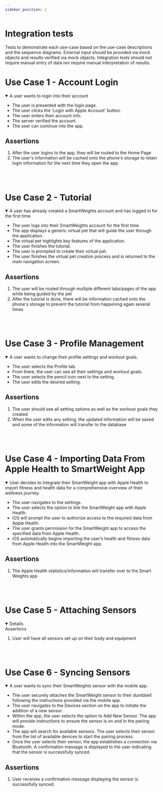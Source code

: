 ```yaml
---
sidebar_position: 2
---
```

# Integration tests

Tests to demonstrate each use-case based on the use-case descriptions and the sequence diagrams. External input should be provided via mock objects and results verified via mock objects. Integration tests should not require manual entry of data nor require manual interpretation of results.

# Use Case 1 - Account Login

<details open="True">

<summary>A user wants to login into their account</summary>

- The user is presented with the login page.
- The user clicks the 'Login with Apple Account' button.
- The user enters their account info.
- The server verified the account.
- The user can continue into the app.

</details>

## Assertions
1. After the user logins to the app, they will be routed to the Home Page
2. The user's information will be cached onto the phone's storage to retain login information for the next time they open the app.

<br></br>

# Use Case 2 - Tutorial

<details open="True">

<summary>A user has already created a SmartWeights account and has logged in for the first time.</summary>

- The user logs into their SmartWeights account for the first time.
- The app displays a generic virtual pet that will guide the user through the application.
- The virtual pet highlights key features of the application.
- The user finishes the tutorial.
- The user is prompted to create their virtual pet.
- The user finishes the virtual pet creation process and is returned to the main navigation screen.
 
</details>

## Assertions
1. The user will be routed through multiple different tabs/pages of the app while being guided by the pet
2. After the tutorial is done, there will be information cached onto the phone's storage to prevent the tutorial from happening again several times

<br></br>

# Use Case 3 - Profile Management

<details open="True">

<summary>A user wants to change their profile settings and workout goals.</summary>

- The user selects the Profile tab.
- From there, the user can see all their settings and workout goals.
- The user selects the pencil icon next to the setting.
- The user edits the desired setting.

</details>

## Assertions
1. The user should see all setting options as well as the workout goals they created
2. When the user edits any setting, the updated information will be saved and some of the information will transfer to the database

<br></br>

# Use Case 4 - Importing Data From Apple Health to SmartWeight App

<details open="True">

<summary>User decides to integrate their SmartWeight app with Apple Health to import fitness and health data for a comprehensive overview of their wellness journey.</summary>

- The user navigates to the settings.
- The user selects the option to link the SmartWeight app with Apple Health.
- iOS will prompt the user to authorize access to the required data from Apple Health.
- The user grants permission for the SmartWeight app to access the specified data from Apple Health.
- iOS automatically begins importing the user’s health and fitness data from Apple Health into the SmartWeight app.

</details>

## Assertions
1. The Apple Health statistics/information will transfer over to the Smart Weights app

<br></br>

# Use Case 5 - Attaching Sensors

<details open="True>

<summary>A user wants to prepare for a workout by attaching sensors appropriately.</summary>

- The user gets the dumbbells and elbow sleeve they want to use.
- The user attaches the sensors to the heads of the dumbbell, locking it in securely.
- The user puts on the elbow sleeve.
- The user attaches the sensor to the elbow sleeve.
- The user attaches another sensor to their chest.

</details>

## Assertions
1. User will have all sensors set up on their body and equipment

<br></br>

# Use Case 6 - Syncing Sensors

<details open="True">

<summary>A user wants to sync their SmartWeights sensor with the mobile app.</summary>

- The user securely attaches the SmartWeight sensor to their dumbbell following the instructions provided via the mobile app.
- The user navigates to the Devices section on the app to initiate the addition of a new sensor.
- Within the app, the user selects the option to Add New Sensor. The app will provide instructions to ensure the sensor is on and in the pairing mode.
- The app will search for available sensors. The user selects their sensor from the list of available devices to start the pairing process.
- Once the user selects their sensor, the app establishes a connection via Bluetooth. A confirmation message is displayed to the user indicating that the sensor is successfully synced.

</details>

## Assertions
1. User receives a confirmation message displaying the sensor is successfully synced.

<br></br>
